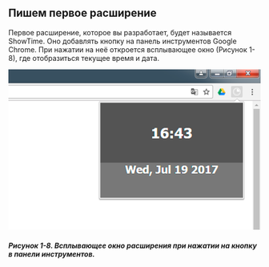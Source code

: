 ## Пишем первое расширение

Первое расширение, которое вы разработает, будет называется ShowTime. Оно добавлять кнопку на панель инструментов Google Chrome. При нажатии на неё откроется всплывающее окно \(Рисунок 1-8\), где отобразиться текущее время и дата.

![Рисунок 1-8. Всплывающее окно расширения при нажатии на кнопку панели инструментов](/assets/figure-1-8.png)

##### Рисунок 1-8. _Всплывающее окно расширения при нажатии на кнопку в панели инструментов._



